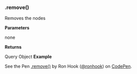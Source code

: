 ### .remove()

Removes the nodes

**Parameters**

none

**Returns** 

Query Object
**Example**

<p data-height="300" data-theme-id="30862" data-slug-hash="oewRBX" data-default-tab="js,result" data-user="ronhook" data-embed-version="2" data-pen-title=".remove()" class="codepen">See the Pen <a href="https://codepen.io/ronhook/pen/oewRBX/">.remove()</a> by Ron Hook (<a href="https://codepen.io/ronhook">@ronhook</a>) on <a href="https://codepen.io">CodePen</a>.</p>
<script async src="https://production-assets.codepen.io/assets/embed/ei.js"> </script>
